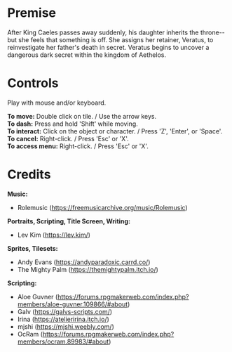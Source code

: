 # Premise

After King Caeles passes away suddenly, his daughter inherits the throne--but she feels that something is off. She assigns her retainer, Veratus, to reinvestigate her father's death in secret. Veratus begins to uncover a dangerous dark secret within the kingdom of Aethelos.

# Controls

Play with mouse and/or keyboard.

**To move:** Double click on tile. / Use the arrow keys.  
**To dash:** Press and hold 'Shift' while moving.  
**To interact:** Click on the object or character. / Press 'Z', 'Enter', or 'Space'.  
**To cancel:** Right-click. / Press 'Esc' or 'X'.  
**To access menu:** Right-click. / Press 'Esc' or 'X'.

# Credits

**Music:**
- Rolemusic (https://freemusicarchive.org/music/Rolemusic)

**Portraits, Scripting, Title Screen, Writing:**
- Lev Kim (https://lev.kim/)

**Sprites, Tilesets:**
- Andy Evans (https://andyparadoxic.carrd.co/)
- The Mighty Palm (https://themightypalm.itch.io/)

**Scripting:**
- Aloe Guvner (https://forums.rpgmakerweb.com/index.php?members/aloe-guvner.109866/#about)
- Galv (https://galvs-scripts.com/)
- Irina (https://atelieririna.itch.io/)
- mjshi (https://mjshi.weebly.com/)
- OcRam (https://forums.rpgmakerweb.com/index.php?members/ocram.89983/#about)
